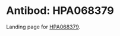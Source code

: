 # Antibod: HPA068379


    


Landing page for [HPA068379](http://www.proteinatlas.org/search/HPA068379).
